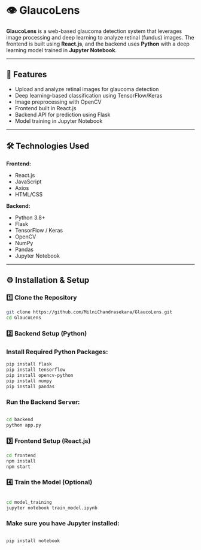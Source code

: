 # 👁️ GlaucoLens

**GlaucoLens** is a web-based glaucoma detection system that leverages image processing and deep learning to analyze retinal (fundus) images. The frontend is built using **React.js**, and the backend uses **Python** with a deep learning model trained in **Jupyter Notebook**.

---

## 📌 Features

- Upload and analyze retinal images for glaucoma detection
- Deep learning-based classification using TensorFlow/Keras
- Image preprocessing with OpenCV
- Frontend built in React.js
- Backend API for prediction using Flask
- Model training in Jupyter Notebook

---

## 🛠️ Technologies Used

**Frontend:**
- React.js
- JavaScript
- Axios
- HTML/CSS

**Backend:**
- Python 3.8+
- Flask
- TensorFlow / Keras
- OpenCV
- NumPy
- Pandas
- Jupyter Notebook

---

## ⚙️ Installation & Setup

### 1️⃣ Clone the Repository

```bash
git clone https://github.com/MilniChandrasekara/GlaucoLens.git
cd GlaucoLens
```

### 2️⃣ Backend Setup (Python)
### Install Required Python Packages:

```bash
pip install flask
pip install tensorflow
pip install opencv-python
pip install numpy
pip install pandas
```
### Run the Backend Server:

```bash

cd backend
python app.py
```
### 3️⃣ Frontend Setup (React.js)

```bash
cd frontend
npm install
npm start
```
### 4️⃣ Train the Model (Optional)

```bash

cd model_training
jupyter notebook train_model.ipynb
```
### Make sure you have Jupyter installed:

```bash

pip install notebook
```
